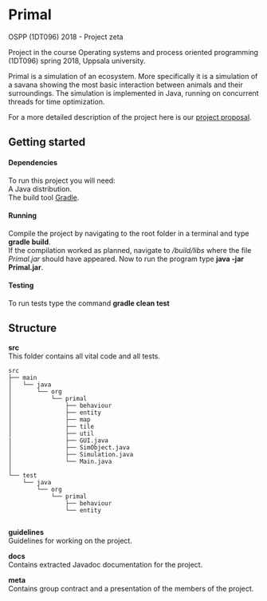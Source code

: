 # Primal

OSPP (1DT096) 2018 - Project zeta

Project in the course Operating systems and process oriented programming (1DT096) spring 2018, Uppsala university.

Primal is a simulation of an ecosystem. More specifically it is a simulation of a savana showing the most basic interaction between animals and their surroundings. The simulation is implemented in Java, running on concurrent threads for time optimization.

For a more detailed description of the project here is our [project proposal](meta/project-proposal.pdf).

## Getting started

#### Dependencies
To run this project you will need:  
A Java distribution.  
The build tool [Gradle](https://gradle.org/install/).  

#### Running
Compile the project by navigating to the root folder in a terminal and type **gradle build**.  
If the compilation worked as planned, navigate to */build/libs* where the file *Primal.jar* should have appeared. Now to run the program type **java -jar Primal.jar**.

#### Testing
To run tests type the command **gradle clean test**

## Structure

**src**  
This folder contains all vital code and all tests.


```
src
├── main
│   └── java
│       └── org
│           └── primal
│               ├── behaviour
│               ├── entity
│               ├── map
│               ├── tile
│               ├── util
|               ├── GUI.java
│               ├── SimObject.java
│               ├── Simulation.java
│               └── Main.java
│
└── test
    └── java
        └── org
            └── primal
                ├── behaviour
                └── entity
        
```

**guidelines**  
Guidelines for working on the project.

**docs**  
Contains extracted Javadoc documentation for the project.

**meta**  
Contains group contract and a presentation of the members of the project.
